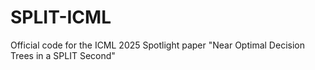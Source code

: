 # SPLIT-ICML
Official code for the ICML 2025 Spotlight paper "Near Optimal Decision Trees in a SPLIT Second" 

